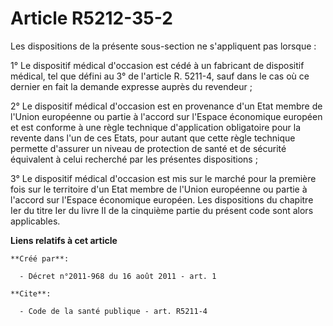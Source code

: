 # Article R5212-35-2

Les dispositions de la présente sous-section ne s'appliquent pas lorsque : 

1° Le dispositif médical d'occasion est cédé à un fabricant de dispositif médical, tel que défini au 3° de l'article R.
5211-4, sauf dans le cas où ce dernier en fait la demande expresse auprès du revendeur ; 

2° Le dispositif médical d'occasion est en provenance d'un Etat membre de l'Union européenne ou partie à l'accord sur
l'Espace économique européen et est conforme à une règle technique d'application obligatoire pour la revente dans l'un de ces
Etats, pour autant que cette règle technique permette d'assurer un niveau de protection de santé et de sécurité équivalent à
celui recherché par les présentes dispositions ; 

3° Le dispositif médical d'occasion est mis sur le marché pour la première fois sur le territoire d'un Etat membre de l'Union
européenne ou partie à l'accord sur l'Espace économique européen. Les dispositions du chapitre Ier du titre Ier du livre II
de la cinquième partie du présent code sont alors applicables.

**Liens relatifs à cet article**

	**Créé par**:

	  - Décret n°2011-968 du 16 août 2011 - art. 1

	**Cite**:

	  - Code de la santé publique - art. R5211-4
